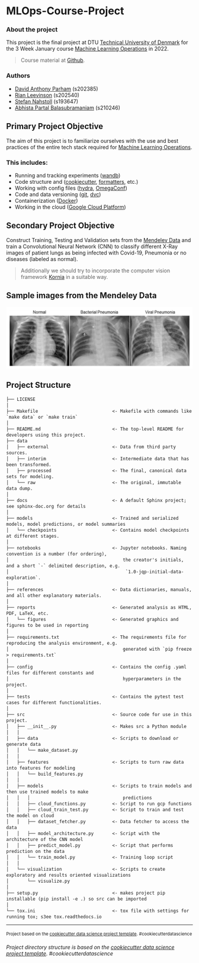 # MLOps-Course-Project

### **About the project**
This project is the final project at DTU [Technical University of Denmark](https://www.dtu.dk/) for the 3 Week January course [Machine Learning Operations](https://kurser.dtu.dk/course/02476) in 2022.

> Course material at [Github](https://skaftenicki.github.io/dtu_mlops/).

### **Authors**

* [David Anthony Parham](https://github.com/davelbit) (s202385)
* [Rian Leevinson](https://github.com/RianLeevinson) (s202540)
*  [Stefan Nahstoll](https://github.com/StefanNa) (s193647)
*  [Abhista Partal Balasubramaniam](https://github.com/AbhistaPB) (s210246)

## **Primary Project Objective**

The aim of this project is to familiarize ourselves with the use and best practices of the entire tech stack required for [Machine Learning Operations](https://en.wikipedia.org/wiki/MLOps).

### **This includes:**
- Running and tracking experiments ([wandb](https://wandb.ai))
- Code structure and ([cookiecutter](https://github.com/drivendata/cookiecutter-data-science), [formatters](https://github.com/psf/black), etc.)
- Working with config files ([hydra](https://hydra.cc/docs/configure_hydra/intro/), [OmegaConf](https://omegaconf.readthedocs.io/en/2.1_branch/index.html))
- Code and data versioning ([git](https://git-scm.com/), [dvc](https://dvc.org/))
- Containerization ([Docker](https://www.docker.com/))
- Working in the cloud ([Google Cloud Platform](https://console.cloud.google.com/))

## **Secondary Project Objective**

Construct Training, Testing and Validation sets from the [Mendeley Data](https://data.mendeley.com/datasets/jctsfj2sfn/1) and train a Convolutional Neural Network (CNN) to classify different X-Ray images of patient lungs as being infected with Covid-19, Pneumonia or no diseases (labeled as normal).

> Additionally we should try to incorporate the computer vision framework [Kornia](https://github.com/kornia/kornia) in a suitable way.

## **Sample images from the Mendeley Data**
<img src="data/external/data_preview.png" alt="Demonstration of the data" width="640"/>



Project Structure
------------

    ├── LICENSE
    │
    ├── Makefile                            <- Makefile with commands like `make data` or `make train`
    │
    ├── README.md                           <- The top-level README for developers using this project.
    ├── data
    │   ├── external                        <- Data from third party sources.
    │   ├── interim                         <- Intermediate data that has been transformed.
    │   ├── processed                       <- The final, canonical data sets for modeling.
    │   └── raw                             <- The original, immutable data dump.
    │
    ├── docs                                <- A default Sphinx project; see sphinx-doc.org for details
    │
    ├── models                              <- Trained and serialized models, model predictions, or model summaries
    │   └── checkpoints                     <- Contains model checkpoints at different stages.
    │
    ├── notebooks                           <- Jupyter notebooks. Naming convention is a number (for ordering),
    │                                           the creator's initials, and a short `-` delimited description, e.g.
    │                                            `1.0-jqp-initial-data-exploration`.
    │
    ├── references                          <- Data dictionaries, manuals, and all other explanatory materials.
    │
    ├── reports                             <- Generated analysis as HTML, PDF, LaTeX, etc.
    │   └── figures                         <- Generated graphics and figures to be used in reporting
    │
    ├── requirements.txt                    <- The requirements file for reproducing the analysis environment, e.g.
    │                                           generated with `pip freeze > requirements.txt`
    │ 
    ├── config                              <- Contains the config .yaml files for different constants and 
    │                                           hyperparameters in the project.
    │
    ├── tests                               <- Contains the pytest test cases for different functionalities. 
    │
    ├── src                                 <- Source code for use in this project.
    │   ├── __init__.py                     <- Makes src a Python module
    │   │
    │   ├── data                            <- Scripts to download or generate data
    │   │   └── make_dataset.py
    │   │
    │   ├── features                        <- Scripts to turn raw data into features for modeling
    │   │   └── build_features.py
    │   │
    │   ├── models                          <- Scripts to train models and then use trained models to make
    │   │   │                                   predictions
    │   │   ├── cloud_functions.py          <- Script to run gcp functions
    │   │   ├── cloud_train_test.py         <- Script to train and test the model on cloud 
    │   │   ├── dataset_fetcher.py          <- Data fetcher to access the data
    │   │   ├── model_architecture.py       <- Script with the architecture of the CNN model 
    │   │   ├── predict_model.py            <- Script that performs prediction on the data 
    │   │   └── train_model.py              <- Training loop script
    │   │
    │   └── visualization                   <- Scripts to create exploratory and results oriented visualizations
    │       └── visualize.py
    │
    ├── setup.py                            <- makes project pip installable (pip install -e .) so src can be imported
    │
    └── tox.ini                             <- tox file with settings for running tox; s3ee tox.readthedocs.io


--------

<p><small>Project based on the <a target="_blank" href="https://drivendata.github.io/cookiecutter-data-science/">cookiecutter data science project template</a>. #cookiecutterdatascience</small></p>

###### Project directory structure is based on the [cookiecutter data science project template](https://drivendata.github.io/cookiecutter-data-science/). #cookiecutterdatascience</small></p>
